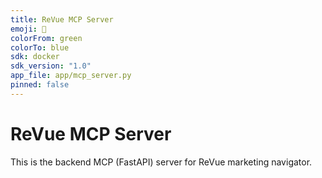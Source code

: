 ```yaml
---
title: ReVue MCP Server
emoji: 🚀
colorFrom: green
colorTo: blue
sdk: docker
sdk_version: "1.0"
app_file: app/mcp_server.py
pinned: false
---
```


# ReVue MCP Server
This is the backend MCP (FastAPI) server for ReVue marketing navigator.
